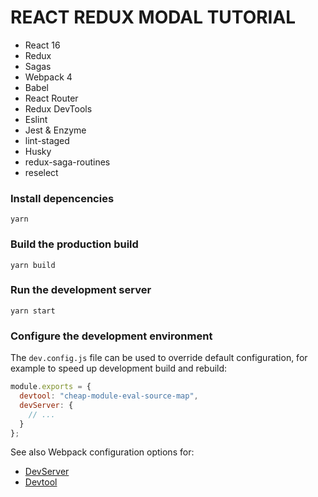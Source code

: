# REACT REDUX MODAL TUTORIAL

- React 16
- Redux
- Sagas
- Webpack 4
- Babel
- React Router
- Redux DevTools
- Eslint
- Jest & Enzyme
- lint-staged
- Husky
- redux-saga-routines
- reselect

### Install depencencies

`yarn`

### Build the production build

`yarn build`

### Run the development server

`yarn start`

### Configure the development environment

The `dev.config.js` file can be used to override default configuration, for example to speed up development build and rebuild:

```javascript
module.exports = {
  devtool: "cheap-module-eval-source-map",
  devServer: {
    // ...
  }
};
```

See also Webpack configuration options for:

- [DevServer](https://webpack.js.org/configuration/dev-server/)
- [Devtool](https://webpack.js.org/configuration/devtool/)
